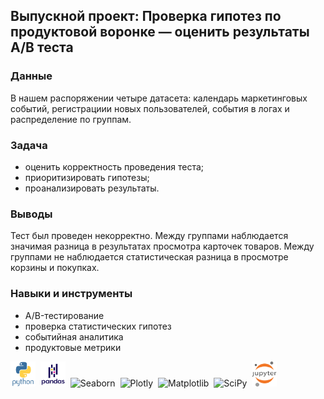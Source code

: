 ## Выпускной проект: Проверка гипотез по продуктовой воронке — оценить результаты A/B теста

### Данные
В нашем распоряжении четыре датасета: календарь маркетинговых событий, регистрациии новых пользователей, события в логах и распределение по группам.

### Задача
- оценить корректность проведения теста;
- приоритизировать гипотезы;
- проанализировать результаты.

### Выводы
Тест был проведен некорректно.
Между группами наблюдается значимая разница в результатах просмотра карточек товаров.
Между группами не наблюдается статистическая разница в просмотре корзины и покупках.

### Навыки и инструменты
- A/B-тестирование
- проверка статистических гипотез
- событийная аналитика
- продуктовые метрики
<div>
  <img src="https://github.com/devicons/devicon/blob/master/icons/python/python-original-wordmark.svg" title="Python" alt="Python" width="40" height="40"/>&nbsp;
  <img src="https://github.com/devicons/devicon/blob/master/icons/pandas/pandas-original-wordmark.svg" title="Pandas" alt="Pandas" width="40" height="40"/>&nbsp;
  <img src="https://seaborn.pydata.org/_static/logo-wide-lightbg.svg" title="Seaborn" alt="Seaborn" width="60" height="40"/>&nbsp;
  <img src="https://camo.githubusercontent.com/9dfe9dde87f5f23823bae7a2070f534f23349ad068d0db10a5662270229ef758/68747470733a2f2f657665726970656469612d73746f726167652e73332e616d617a6f6e6177732e636f6d2f50726f66696c65506963747572652f656e2f506c6f746c795f5f6130613031352f506c6f746c792d6c6f676f2d30312d7371756172652e706e675f5f39353237352e706e67" title="Plotly" alt="Plotly" width="40" height="40"/>&nbsp;
  <img src="https://matplotlib.org/_static/images/logo2.svg" title="Matplotlib" alt="Matplotlib" width="60" height="40"/>&nbsp;
  <img src="https://github.com/valohai/ml-logos/blob/master/scipy.svg"  title="SciPy" alt="SciPy" width="40" height="40"/>&nbsp;
  <img src="https://github.com/devicons/devicon/blob/master/icons/jupyter/jupyter-original-wordmark.svg" title="Jupyter" alt="Jupyter" width="40" height="40"/>
  </div>
